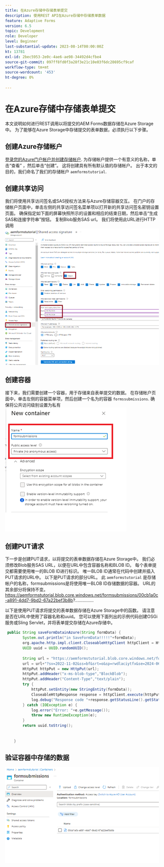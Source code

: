 ```yaml
---
title: 在Azure存储中存储表单提交
description: 使用REST API在Azure存储中存储表单数据
feature: Adaptive Forms
version: 6.5
topic: Development
role: Developer
level: Beginner
last-substantial-update: 2023-08-14T00:00:00Z
kt: 13781
exl-id: 2bec5953-2e0c-4ae6-ae98-34492d4cfbe4
source-git-commit: 097ff8fd0f3a28f3e21c10e03f6dc28695cf9caf
workflow-type: tm+mt
source-wordcount: '453'
ht-degree: 0%

---
```


# 在Azure存储中存储表单提交

本文说明如何进行REST调用以将提交的AEM Forms数据存储在Azure Storage中。
为了能够在Azure Storage中存储提交的表单数据，必须执行以下步骤。

## 创建Azure存储帐户

[登录您的Azure门户帐户并创建存储帐户](https://learn.microsoft.com/en-us/azure/storage/common/storage-account-create?tabs=azure-portal#create-a-storage-account-1). 为存储帐户提供一个有意义的名称，单击“查看” ，然后单击“创建”。 这将创建具有所有默认值的存储帐户。 出于本文的目的，我们命名了我们的存储帐户 `aemformstutorial`.

## 创建共享访问

我们将使用共享访问签名或SAS授权方法来与Azure存储容器交互。
在门户的存储帐户页面中，单击左侧的共享访问签名菜单项以打开新的共享访问签名密钥设置页面。 确保指定如下面的屏幕快照所示的设置和相应的结束日期，然后单击“生成SAS和连接字符串”按钮。 复制Blob服务SAS url。 我们将使用此URL进行HTTP调用
![共享访问密钥](./assets/shared-access-signature.png)

## 创建容器

接下来，我们需要创建一个容器，用于存储来自表单提交的数据。
在存储帐户页面中，单击左侧的容器菜单项，然后创建一个名为的容器 `formssubmissions`. 确保将公共访问级别设置为私有
![容器](./assets/new-container.png)

## 创建PUT请求

下一步是创建PUT请求，以将提交的表单数据存储在Azure Storage中。 我们必须修改Blob服务SAS URL，以便在URL中包含容器名称和BLOB ID。 每个表单提交都需要使用唯一的BLOB ID进行标识。 唯一BLOB ID通常在代码中创建并插入PUT请求的URL中。
以下是PUT请求的部分URL。 此 `aemformstutorial` 是存储帐户的名称，formsubmissions是将使用唯一BLOB ID存储数据的容器。 URL的其余部分将保持不变。
https://aemformstutorial.blob.core.windows.net/formsubmissions/00cb1a0c-a891-4dd7-9bd2-67a22bef3b8b?...............

以下是使用PUT请求将提交的表单数据存储在Azure Storage中的函数。 请注意是否在URL中使用了容器名称和uuid。 您可以使用下面列出的示例代码创建OSGi服务或Sling Servlet，并将表单提交存储在Azure存储中。

```java
 public String saveFormDatainAzure(String formData) {
        System.out.println("in SaveFormData!!!!!"+formData);
        org.apache.http.impl.client.CloseableHttpClient httpClient = HttpClientBuilder.create().build();
        UUID uuid = UUID.randomUUID();
        
        String url = "https://aemformstutorial.blob.core.windows.net/formsubmissions/"+uuid.toString();
        url = url+"?sv=2022-11-02&ss=bf&srt=o&sp=rwdlaciytfx&se=2024-06-28T00:42:59Z&st=2023-06-27T16:42:59Z&spr=https&sig=v1MR%2FJuhEledioturDFRTd9e2fIDVSGJuAiUt6wNlkLA%3D";
        HttpPut httpPut = new HttpPut(url);
        httpPut.addHeader("x-ms-blob-type","BlockBlob");
        httpPut.addHeader("Content-Type","text/plain");
        try {
            httpPut.setEntity(new StringEntity(formData));
            CloseableHttpResponse response = httpClient.execute(httpPut);
            log.debug("Response code "+response.getStatusLine().getStatusCode());
        } catch (IOException e) {
            log.error("Error: "+e.getMessage());
            throw new RuntimeException(e);
        }
        return uuid.toString();


    }
```

## 验证容器中存储的数据

![form-data-in-container](./assets/form-data-in-container.png)
